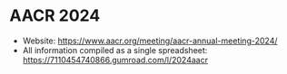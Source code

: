 # AACR 2024

- Website: https://www.aacr.org/meeting/aacr-annual-meeting-2024/
- All information compiled as a single spreadsheet: https://7110454740866.gumroad.com/l/2024aacr
